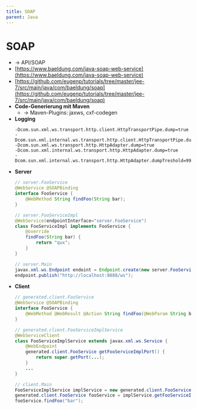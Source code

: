 ```yaml
---
title: SOAP
parent: Java
---
```


# SOAP
- → API/SOAP
- [https://www.baeldung.com/java-soap-web-service](https://www.baeldung.com/java-soap-web-service)
- [https://github.com/eugenp/tutorials/tree/master/jee-7/src/main/java/com/baeldung/soap](https://github.com/eugenp/tutorials/tree/master/jee-7/src/main/java/com/baeldung/soap)
- **Code-Generierung mit Maven**
    - → Maven-Plugins: jaxws, cxf-codegen
- **Logging**
    ```
    -Dcom.sun.xml.ws.transport.http.client.HttpTransportPipe.dump=true
    -Dcom.sun.xml.internal.ws.transport.http.client.HttpTransportPipe.dump=true
    -Dcom.sun.xml.ws.transport.http.HttpAdapter.dump=true
    -Dcom.sun.xml.internal.ws.transport.http.HttpAdapter.dump=true
    -Dcom.sun.xml.internal.ws.transport.http.HttpAdapter.dumpTreshold=999999
    ```
- **Server**
    ```java
    // server.FooService
    @WebService @SOAPBinding
    interface FooService {
        @WebMethod String findFoo(String bar);
    }

    // server.FooServiceImpl
    @WebService(endpointInterface="server.FooService")
    class FooServiceImpl implements FooService {
        @override
        findFoo(String bar) {
            return "qux";
        }
    }

    // server.Main
    javax.xml.ws.Endpoint endoint = Endpoint.create(new server.FooServiceImpl());
    endpoint.publish("http://localhost:8888/ws");
    ```
- **Client**
    ```java
    // generated.client.FooService
    @WebService @SOAPBinding
    interface FooService {
        @WebMethod @WebResult @Action String findFoo(@WebParam String bar);
    }

    // generated.client.FooServiceImplService
    @WebServiceClient
    class FooServiceImplService extends javax.xml.ws.Service {
        @WebEndpoint
        generated.client.FooService getFooServiceImplPort() {
            return super.getPort(...);
        }
        ...
    }

    // client.Main
    FooServiceImplService implService = new generated.client.FooServiceImplService();
    generated.client.FooService fooService = implService.getFooServiceImplPort();
    fooService.findFoo("bar");
    ```

